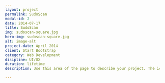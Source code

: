```yaml
---
layout: project
permalink: SudoScan
modal-id: 2
date: 2014-07-17
title: SudoScan
img: sudoscan-square.jpg
hero-img: sudoscan-square.jpg
alt: image-alt
project-date: April 2014
client: Start Bootstrap
category: Web Development
disipline: UI/UX
duration: lifetime
description: Use this area of the page to describe your project. The icon above is part of a free icon set by <a href="https://sellfy.com/p/8Q9P/jV3VZ/">Flat Icons</a>. On their website, you can download their free set with 16 icons, or you can purchase the entire set with 146 icons for only $12!

---
```

